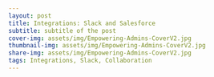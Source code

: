 ```yaml
---
layout: post
title: Integrations: Slack and Salesforce
subtitle: subtitle of the post
cover-img: assets/img/Empowering-Admins-CoverV2.jpg
thumbnail-img: assets/img/Empowering-Admins-CoverV2.jpg
share-img: assets/img/Empowering-Admins-CoverV2.jpg
tags: Integrations, Slack, Collaboration
---
```

